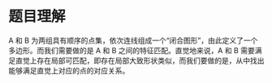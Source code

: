 # 题目理解

A 和 B 为两组具有顺序的点集，依次连线组成一个“闭合图形”，由此定义了一个多边形。而我们需要做的是 A 和 B 之间的特征匹配。直觉地来说，A 和 B 需要满足直觉上存在局部可匹配，即存在局部大致形状类似，而我们要做的是，从中找出能够满足直觉上对应的点的对应关系。



